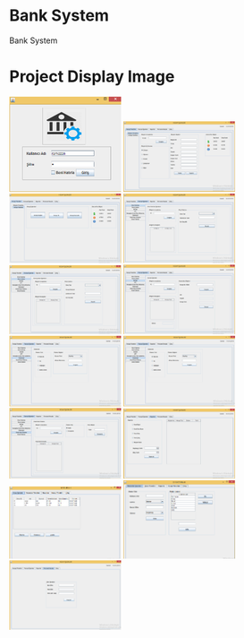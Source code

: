 
# Bank System
Bank System

# Project Display Image

<p>
<a href="https://github.com/ramazanisik/BankSystem-JavaSwing/blob/master/Banka%20Sistemi%20Resimler/1.png" target="_blank">
<img src="https://github.com/ramazanisik/BankSystem-JavaSwing/blob/master/Banka%20Sistemi%20Resimler/1.png" width="200" style="max-width:100%;"></a>

<a href="https://github.com/ramazanisik/BankSystem-JavaSwing/blob/master/Banka%20Sistemi%20Resimler/2.png" target="_blank">
<img src="https://github.com/ramazanisik/BankSystem-JavaSwing/blob/master/Banka%20Sistemi%20Resimler/2.png" width="200" style="max-width:100%;"></a>

<a href="https://github.com/ramazanisik/BankSystem-JavaSwing/blob/master/Banka%20Sistemi%20Resimler/3.png" target="_blank">
<img src="https://github.com/ramazanisik/BankSystem-JavaSwing/blob/master/Banka%20Sistemi%20Resimler/3.png" width="200" style="max-width:100%;"></a>

<a href="https://github.com/ramazanisik/BankSystem-JavaSwing/blob/master/Banka%20Sistemi%20Resimler/4.png" target="_blank">
<img src="https://github.com/ramazanisik/BankSystem-JavaSwing/blob/master/Banka%20Sistemi%20Resimler/4.png" width="200" style="max-width:100%;"></a>

<a href="https://github.com/ramazanisik/BankSystem-JavaSwing/blob/master/Banka%20Sistemi%20Resimler/5.png" target="_blank">
<img src="https://github.com/ramazanisik/BankSystem-JavaSwing/blob/master/Banka%20Sistemi%20Resimler/5.png" width="200" style="max-width:100%;"></a>

<a href="https://github.com/ramazanisik/BankSystem-JavaSwing/blob/master/Banka%20Sistemi%20Resimler/6.png" target="_blank">
<img src="https://github.com/ramazanisik/BankSystem-JavaSwing/blob/master/Banka%20Sistemi%20Resimler/6.png" width="200" style="max-width:100%;"></a>

<a href="https://github.com/ramazanisik/BankSystem-JavaSwing/blob/master/Banka%20Sistemi%20Resimler/7.png" target="_blank">
<img src="https://github.com/ramazanisik/BankSystem-JavaSwing/blob/master/Banka%20Sistemi%20Resimler/7.png" width="200" style="max-width:100%;"></a>

<a href="https://github.com/ramazanisik/BankSystem-JavaSwing/blob/master/Banka%20Sistemi%20Resimler/7.png" target="_blank">
<img src="https://github.com/ramazanisik/BankSystem-JavaSwing/blob/master/Banka%20Sistemi%20Resimler/7.png" width="200" style="max-width:100%;"></a>

<a href="https://github.com/ramazanisik/BankSystem-JavaSwing/blob/master/Banka%20Sistemi%20Resimler/8.png" target="_blank">
<img src="https://github.com/ramazanisik/BankSystem-JavaSwing/blob/master/Banka%20Sistemi%20Resimler/8.png" width="200" style="max-width:100%;"></a>

<a href="https://github.com/ramazanisik/BankSystem-JavaSwing/blob/master/Banka%20Sistemi%20Resimler/9.png" target="_blank">
<img src="https://github.com/ramazanisik/BankSystem-JavaSwing/blob/master/Banka%20Sistemi%20Resimler/9.png" width="200" style="max-width:100%;"></a>

<a href="https://github.com/ramazanisik/BankSystem-JavaSwing/blob/master/Banka%20Sistemi%20Resimler/10.png" target="_blank">
<img src="https://github.com/ramazanisik/BankSystem-JavaSwing/blob/master/Banka%20Sistemi%20Resimler/10.png" width="200" style="max-width:100%;"></a>

<a href="https://github.com/ramazanisik/BankSystem-JavaSwing/blob/master/Banka%20Sistemi%20Resimler/11.png" target="_blank">
<img src="https://github.com/ramazanisik/BankSystem-JavaSwing/blob/master/Banka%20Sistemi%20Resimler/11.png" width="200" style="max-width:100%;"></a>

<a href="https://github.com/ramazanisik/BankSystem-JavaSwing/blob/master/Banka%20Sistemi%20Resimler/12.png" target="_blank">
<img src="https://github.com/ramazanisik/BankSystem-JavaSwing/blob/master/Banka%20Sistemi%20Resimler/12.png" width="200" style="max-width:100%;"></a>


